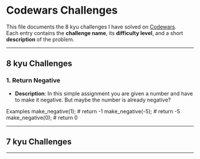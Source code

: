 # Codewars Challenges

This file documents the 8 kyu challenges I have solved on [Codewars](https://www.codewars.com/).  
Each entry contains the **challenge name**, its **difficulty level**, and a short **description** of the problem.

---

## 8 kyu Challenges

### 1. Return Negative
- **Description**: In this simple assignment you are given a number and have to make it negative. But maybe the number is already negative?

Examples
make_negative(1);  # return -1
make_negative(-5); # return -5
make_negative(0);  # return 0

---

## 7 kyu Challenges

---